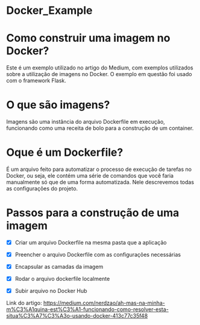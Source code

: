 # Docker_Example
# Como construir uma imagem no Docker?
Este é um exemplo utilizado no artigo do Medium, com exemplos utilizados sobre a utilização de imagens no Docker.
O exemplo em questão foi usado com o framework Flask.

# O que são imagens?
Imagens são uma instância do arquivo Dockerfile em execução, funcionando como uma receita de bolo para a construção de um container.

# Oque é um Dockerfile?
É um arquivo feito para automatizar o processo de execução de tarefas no Docker, ou seja, ele contém uma série de comandos que você faria manualmente só que de uma forma automatizada.
Nele descrevemos todas as configurações do projeto.


# Passos para a construção de uma imagem
- [x] Criar um arquivo Dockerfile na mesma pasta que a aplicação
- [x] Preencher o arquivo Dockerfile com as configurações necessárias
- [x] Encapsular as camadas da imagem
- [x] Rodar o arquivo dockerfile localmente
- [x] Subir arquivo no Docker Hub


Link do artigo: https://medium.com/nerdzao/ah-mas-na-minha-m%C3%A1quina-est%C3%A1-funcionando-como-resolver-esta-situa%C3%A7%C3%A3o-usando-docker-413c77c35f48
